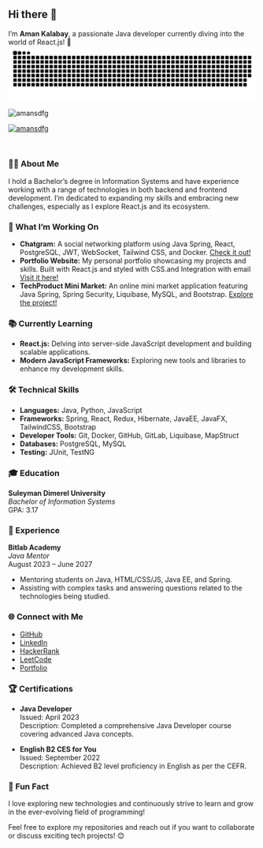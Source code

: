 
<!--
**Amansdfg/Amansdfg** is a ✨ _special_ ✨ repository because its `README.md` (this file) appears on your GitHub profile.

Here are some ideas to get you started:

- 🔭 I’m currently working on ...
- 🌱 I’m currently learning ...
- 👯 I’m looking to collaborate on ...
- 🤔 I’m looking for help with ...
- 💬 Ask me about ...
- 📫 How to reach me: ...
- 😄 Pronouns: ...
- ⚡ Fun fact: ...
-->
## Hi there 👋

I’m **Aman Kalabay**, a passionate Java developer currently diving into the world of React.js! 🚀
![My Banner](assets/github-user-contribution.svg)

<p align="left"> <img src="https://komarev.com/ghpvc/?username=amansdfg&label=Profile%20views&color=0e75b6&style=flat" alt="amansdfg" /> </p>

<p align="left"> <a href="https://github.com/ryo-ma/github-profile-trophy"><img src="https://github-profile-trophy.vercel.app/?username=amansdfg" alt="amansdfg" /></a> </p>

<p align="left"> <a href="https://twitter.com/" target="blank"><img src="https://img.shields.io/twitter/follow/?logo=twitter&style=for-the-badge" alt="" /></a> </p>


### 👨‍💻 About Me

I hold a Bachelor’s degree in Information Systems and have experience working with a range of technologies in both backend and frontend development. I’m dedicated to expanding my skills and embracing new challenges, especially as I explore React.js and its ecosystem.

### 🌟 What I’m Working On

- **Chatgram:** A social networking platform using Java Spring, React, PostgreSQL, JWT, WebSocket, Tailwind CSS, and Docker. [Check it out!](#)
- **Portfolio Website:** My personal portfolio showcasing my projects and skills. Built with React.js and styled with CSS.and Integration with email [Visit it here!](#)
- **TechProduct Mini Market:** An online mini market application featuring Java Spring, Spring Security, Liquibase, MySQL, and Bootstrap. [Explore the project!](#)

### 📚 Currently Learning

- **React.js:** Delving into server-side JavaScript development and building scalable applications.
- **Modern JavaScript Frameworks:** Exploring new tools and libraries to enhance my development skills.

### 🛠️ Technical Skills

- **Languages:** Java, Python, JavaScript
- **Frameworks:** Spring, React, Redux, Hibernate, JavaEE, JavaFX, TailwindCSS, Bootstrap
- **Developer Tools:** Git, Docker, GitHub, GitLab, Liquibase, MapStruct
- **Databases:** PostgreSQL, MySQL
- **Testing:** JUnit, TestNG

### 🎓 Education

**Suleyman Dimerel University**  
*Bachelor of Information Systems*  
GPA: 3.17

### 💼 Experience

**Bitlab Academy**  
*Java Mentor*  
August 2023 – June 2027  
- Mentoring students on Java, HTML/CSS/JS, Java EE, and Spring.
- Assisting with complex tasks and answering questions related to the technologies being studied.

### 🌐 Connect with Me

- [GitHub](https://github.com/Amansdfg)
- [LinkedIn](https://www.linkedin.com/in/amankalabay)
- [HackerRank](https://www.hackerrank.com/Amansdfg)
- [LeetCode](https://leetcode.com/Amansdfg)
- [Portfolio](#)

### 🏆 Certifications

- **Java Developer**  
  Issued: April 2023  
  Description: Completed a comprehensive Java Developer course covering advanced Java concepts.
  
- **English B2 CES for You**  
  Issued: September 2022  
  Description: Achieved B2 level proficiency in English as per the CEFR.

### 🤔 Fun Fact

I love exploring new technologies and continuously strive to learn and grow in the ever-evolving field of programming!

Feel free to explore my repositories and reach out if you want to collaborate or discuss exciting tech projects! 😊
